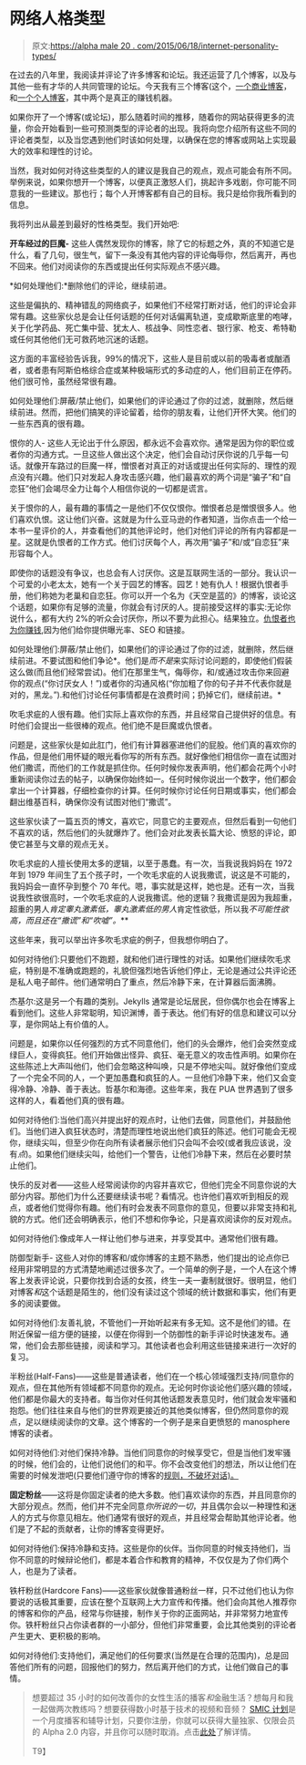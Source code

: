 # 网络人格类型

> 原文:[https://alpha male 20 . com/2015/06/18/internet-personality-types/](https://alphamale20.com/2015/06/18/internet-personality-types/)

在过去的八年里，我阅读并评论了许多博客和论坛。我还运营了几个博客，以及与其他一些有才华的人共同管理的论坛。今天我有三个博客(这个，[一个商业博客](http://www.sublimeyourtime.com)，和[一个个人博客](http://www.calebjonesblog.com)，其中两个是真正的赚钱机器。

如果你开了一个博客(或论坛)，那么随着时间的推移，随着你的网站获得更多的流量，你会开始看到一些可预测类型的评论者的出现。我将向您介绍所有这些不同的评论者类型，以及当您遇到他们时该如何处理，以确保在您的博客或网站上实现最大的效率和理性的讨论。

当然，我对如何对待这些类型的人的建议是我自己的观点，观点可能会有所不同。举例来说，如果你想开一个博客，以便真正激怒人们，挑起许多戏剧，你可能不同意我的一些建议。那也行；每个人开博客都有自己的目标。我只是给你我所看到的信息。

我将列出从最差到最好的性格类型。我们开始吧:

**开车经过的巨魔-** 这些人偶然发现你的博客，除了它的标题之外，真的不知道它是什么，看了几句，很生气，留下一条没有其他内容的评论侮辱你，然后离开，再也不回来。他们对阅读你的东西或提出任何实际观点不感兴趣。

*如何处理他们:*删除他们的评论，继续前进。

这些是偏执的、精神错乱的网络疯子，如果他们不经常打断对话，他们的评论会非常有趣。这些家伙总是会让任何话题的任何对话偏离轨道，变成歇斯底里的咆哮，关于化学药品、死亡集中营、犹太人、核战争、同性恋者、银行家、枪支、希特勒或任何其他他们无可救药地沉迷的话题。

这方面的丰富经验告诉我，99%的情况下，这些人是目前或以前的吸毒者或酗酒者，或者患有阿斯伯格综合症或某种极端形式的多动症的人，他们目前正在停药。他们很可怜，虽然经常很有趣。

如何处理他们:屏蔽/禁止他们，如果他们的评论通过了你的过滤，就删除，然后继续前进。然而，把他们搞笑的评论留着，给你的朋友看，让他们开怀大笑。他们的一些东西真的很有趣。

恨你的人- 这些人无论出于什么原因，都永远不会喜欢你。通常是因为你的职位或者你的沟通方式。一旦这些人做出这个决定，他们会自动讨厌你说的几乎每一句话。就像开车路过的巨魔一样，憎恨者对真正的对话或提出任何实际的、理性的观点没有兴趣。他们只对发起人身攻击感兴趣，他们最喜欢的两个词是“骗子”和“自恋狂”他们会竭尽全力让每个人相信你说的一切都是谎言。

关于恨你的人，最有趣的事情之一是他们不仅仅恨你。憎恨者总是憎恨很多人。他们喜欢仇恨。这让他们兴奋。这就是为什么亚马逊的作者知道，当你点击一个给一本书一星评价的人，并查看他们的其他评论时，他们对他们评论的所有内容都是一星。这就是仇恨者的工作方式。他们讨厌每个人，再次用“骗子”和/或“自恋狂”来形容每个人。

即使你的话题没有争议，也总会有人讨厌你。这是互联网生活的一部分。我认识一个可爱的小老太太，她有一个关于园艺的博客。园艺！她有仇人！根据仇恨者手册，他们称她为老巢和自恋狂。你可以开一个名为《天空是蓝的》的博客，谈论这个话题，如果你有足够的流量，你就会有讨厌的人。提前接受这样的事实:无论你说什么，都有大约 2%的听众会讨厌你，所以不要为此担心。结果独立。[仇恨者也为你赚钱](https://blackdragonblog.com/2015/06/01/mad-max-fury-road-feminism/),因为他们给你提供曝光率、SEO 和链接。

如何处理他们:屏蔽/禁止他们，如果他们的评论通过了你的过滤，就删除，然后继续前进。不要试图和他们争论*。他们是*而不是*来实际讨论问题的，即使他们假装这么做(而且他们经常尝试)。他们在那里生气，侮辱你，和/或通过攻击你来回避你的观点(“你讨厌女人！”)或者你的沟通风格(“你加粗了你的句子并不代表你就是对的，黑龙。”).和他们讨论任何事情都是在浪费时间；扔掉它们，继续前进。*

吹毛求疵的人很有趣。他们实际上喜欢你的东西，并且经常自己提供好的信息。有时他们会提出一些很棒的观点。他们绝不是巨魔或仇恨者。

问题是，这些家伙是如此肛门，他们有计算器塞进他们的屁股。他们真的喜欢你的作品，但是他们用怀疑的眼光看你写的所有东西。就好像他们相信你一直在试图对他们撒谎，而他们的工作就是抓住你。任何时候你发表声明，他们都会花两个小时重新阅读你过去的帖子，以确保你始终如一。任何时候你说出一个数字，他们都会拿出一个计算器，仔细检查你的计算。任何时候你讨论任何日期或事实，他们都会翻出维基百科，确保你没有试图对他们“撒谎”。

这些家伙读了一篇五页的博文，喜欢它，同意它的主要观点，但然后看到一句他们不喜欢的话，然后他们的头就爆炸了。他们会对此发表长篇大论、愤怒的评论，即使它甚至与文章的观点无关。

吹毛求疵的人擅长使用太多的逻辑，以至于愚蠢。有一次，当我说我妈妈在 1972 年到 1979 年间生了五个孩子时，一个吹毛求疵的人说我撒谎，说这是不可能的，我妈妈会一直怀孕到整个 70 年代。嗯，事实就是这样，她也是。还有一次，当我说我性欲很高时，一个吹毛求疵的人说我撒谎。他的逻辑？我撒谎是因为我超重，超重的男人*肯定睾丸激素低，睾丸激素低的男人*肯定性欲低，所以我*不可能性欲高，而且还在“撒谎”和“吹嘘”。***

这些年来，我可以举出许多吹毛求疵的例子，但我想你明白了。

如何对待他们:只要他们不跑题，就和他们进行理性的对话。如果他们继续吹毛求疵，特别是不准确或跑题的，礼貌但强烈地告诉他们停止，无论是通过公共评论还是私人电子邮件。他们通常明白了重点，然后冷静下来，在计算器后面沸腾。

杰基尔:这是另一个有趣的类别。Jekylls 通常是论坛居民，但你偶尔也会在博客上看到他们。这些人非常聪明，知识渊博，善于表达。他们有好的信息和建议可以分享，是你网站上有价值的人。

问题是，如果你以任何强烈的方式不同意他们，他们的头会爆炸，他们会突然变成绿巨人，变得疯狂。他们开始做出怪异、疯狂、毫无意义的攻击性声明。如果你在这些陈述上大声叫他们，他们会忽略这种叫唤，只是不停地尖叫。就好像他们变成了一个完全不同的人，一个更加愚蠢和疯狂的人。一旦他们冷静下来，他们又会变得冷静、冷静、善于表达。哲基尔和海德。这些年来，我在 PUA 世界遇到了很多这样的人，看着他们真的很有趣。

如何对待他们:当他们高兴并提出好的观点时，让他们去做，同意他们，并鼓励他们。当他们进入疯狂状态时，清楚而理性地说出他们疯狂的陈述。他们可能会无视你，继续尖叫，但至少你在向所有读者展示他们只会叫不会咬(或者我应该说，没有*点*)。如果他们继续尖叫，给他们一个警告，让他们冷静下来，然后在必要时禁止他们。

快乐的反对者——这些人经常阅读你的内容并喜欢它，但他们完全不同意你说的大部分内容。那他们为什么还要继续读书呢？看情况。也许他们喜欢听到相反的观点，或者他们觉得你有趣。他们有时会发表不同意你的意见，但要以非常支持和礼貌的方式。他们还会明确表示，他们不想和你争论，只是喜欢阅读你的反对观点。

如何对待他们:像成年人一样让他们参与进来，并享受其中。通常他们很有趣。

防御型新手- 这些人对你的博客和/或你博客的主题不熟悉，他们提出的论点你已经用非常明显的方式清楚地阐述过很多次了。一个简单的例子是，一个人在这个博客上发表评论说，只要你找到合适的女孩，终生一夫一妻制就很好。很明显，他们对博客*和*这个话题是陌生的，他们没有读过这个领域的统计数据和事实，他们有更多的阅读要做。

如何对待他们:友善礼貌，不管他们一开始听起来有多无知。这不是他们的错。在附近保留一组方便的链接，以便在你得到一个防御性的新手评论时快速发布。通常，他们会去那些链接，阅读和学习。其他读者也会利用这些链接来进行一次好的复习。

半粉丝(Half-Fans)——这些是普通读者，他们在一个核心领域强烈支持/同意你的观点，但在其他所有领域都不同意你的观点。无论何时你谈论他们感兴趣的领域，他们都是你最大的支持者。每当你对任何其他话题发表意见时，他们就会发牢骚和抱怨。他们往往来自与他们的世界观更接近的其他类似博客，但仍然同意你的观点，足以继续阅读你的文章。这个博客的一个例子是来自更愤怒的 manosphere 博客的读者。

如何对待他们:对他们保持冷静。当他们同意你的时候享受它，但是当他们发牢骚的时候，他们会的，让他们说他们的和平。你不会改变他们的想法，所以让他们在需要的时候发泄吧(只要他们遵守你的博客的[规则，不破坏对话)。](https://blackdragonblog.com/rules/)

**固定粉丝**——这将是你固定读者的绝大多数。他们喜欢读你的东西，并且同意你的大部分观点。然而，他们并不完全同意*你所说的一切*，并且偶尔会以一种理性和迷人的方式与你意见相左。他们通常有很好的观点，并且经常会帮助其他评论者。他们是了不起的贡献者，让你的博客变得更好。

如何对待他们:保持冷静和支持。这些是你的伙伴。当你同意的时候支持他们，当你不同意的时候辩论他们，都是本着合作和教育的精神，不仅仅是为了你们两个人，也是为了读者。

铁杆粉丝(Hardcore Fans)——这些家伙就像普通粉丝一样，只不过他们也认为你要说的话极其重要，应该在整个互联网上大力宣传和传播。他们会向其他人推荐你的博客和你的产品，经常与你链接，制作关于你的正面网站，并非常努力地宣传你。铁杆粉丝只占你读者群的一小部分，但他们非常重要，会比其他类别的评论者产生更大、更积极的影响。

如何对待他们:支持他们，满足他们的任何要求(当然是在合理的范围内)，总是回答他们所有的问题，回报他们的努力，然后离开他们的方式，让他们做自己的事情。

> 想要超过 35 小时的如何改善你的女性生活的播客*和*金融生活？想每月和我一起做两次教练吗？想要获得数小时基于技术的视频和音频？ [SMIC 计划](https://alphamale20.kartra.com/page/vIL17)是一个月度播客和辅导计划，只要你注册，你就可以获得大量独家、仅限会员的 Alpha 2.0 内容，并且你可以随时取消。点击[此处](https://alphamale20.kartra.com/page/vIL17)了解详情。
> 
> T9】